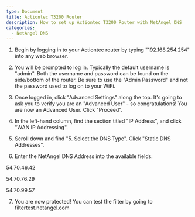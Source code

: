 ```yaml
---
type: Document
title: Actiontec T3200 Router
description: How to set up Actiontec T3200 Router with NetAngel DNS
categories:
  - NetAngel DNS
---
```

1. Begin by logging in to your Actiontec router by typing "192.168.254.254" into any web browser. 



2. You will be prompted to log in. Typically the default username is "admin". Both the username and password can be found on the side/bottom of the router. Be sure to use the "Admin Password" and not the password used to log on to your WiFi. 



3. Once logged in, click "Advanced Settings" along the top. It's going to ask you to verify you are an "Advanced User" - so congratulations! You are now an Advanced User. Click "Proceed". 



4. In the left-hand column, find the section titled "IP Address", and click "WAN IP Addressing". 



5. Scroll down and find "5. Select the DNS Type". Click "Static DNS Addresses". 



6. Enter the NetAngel DNS Address into the available fields:

54.70.46.42

54.70.76.29

54.70.99.57



7. You are now protected! You can test the filter by going to filtertest.netangel.com
